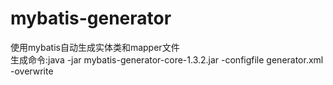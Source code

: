 # mybatis-generator
使用mybatis自动生成实体类和mapper文件<br/>
生成命令:java -jar mybatis-generator-core-1.3.2.jar -configfile generator.xml -overwrite
